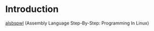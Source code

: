 # Introduction
[alsbspwl](https://www.amazon.com/Assembly-Language-Step-Step-Third/dp/0470497025) (Assembly Language Step-By-Step: Programming In Linux)
